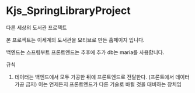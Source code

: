 # Kjs_SpringLibraryProject
다른 세상의 도서관 프로젝트 

본 프로젝트는 이세계의 도서관을 모티브로 만든 홈페이지 입니다.

백엔드는 스프링부트
프론트엔드는 추후에 추가
db는 maria를 사용합니다.

규칙 
1. 데이터는 백엔드에서 모두 가공한 뒤에 프론트엔드로 전달한다.
(프론트에서 데이터 가공 금지)
이는 언제든지 프론트엔드가 다른 기술로 바뀔 것을 대비하는 장치임

